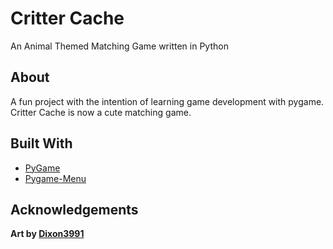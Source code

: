 # Critter Cache
An Animal Themed Matching Game written in Python

## About 
A fun project with the intention of learning game development with pygame. Critter Cache is now a cute matching game. 

## Built With 
* [PyGame](https://www.pygame.org/docs/)
* [Pygame-Menu](https://pygame-menu.readthedocs.io/en/4.2.5/#pygame-menu)

## Acknowledgements 
**Art by [Dixon3991](https://github.com/Dixon3991)**
